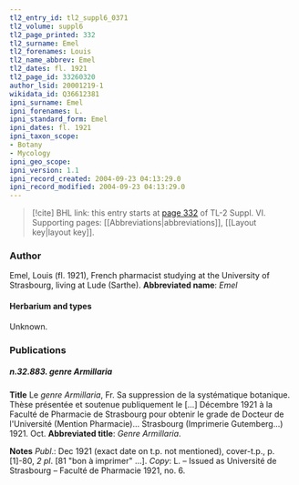 ```yaml
---
tl2_entry_id: tl2_suppl6_0371
tl2_volume: suppl6
tl2_page_printed: 332
tl2_surname: Emel
tl2_forenames: Louis
tl2_name_abbrev: Emel
tl2_dates: fl. 1921
tl2_page_id: 33260320
author_lsid: 20001219-1
wikidata_id: Q36612381
ipni_surname: Emel
ipni_forenames: L.
ipni_standard_form: Emel
ipni_dates: fl. 1921
ipni_taxon_scope: 
- Botany
- Mycology
ipni_geo_scope: 
ipni_version: 1.1
ipni_record_created: 2004-09-23 04:13:29.0
ipni_record_modified: 2004-09-23 04:13:29.0
---
```



> [!cite] BHL link: this entry starts at [page 332](https://www.biodiversitylibrary.org/page/33260320) of TL-2 Suppl. VI.
> Supporting pages: [[Abbreviations|abbreviations]], [[Layout key|layout key]].

### Author

Emel, Louis (fl. 1921), French pharmacist studying at the University of Strasbourg, living at Lude (Sarthe). 
**Abbreviated name**: *Emel*

#### Herbarium and types

Unknown.

### Publications

##### n.32.883. genre Armillaria

**Title**
Le *genre Armillaria*, Fr. Sa suppression de la systématique botanique. Thèse présentée et soutenue publiquement le \[...\] Décembre 1921 à la Faculté de Pharmacie de Strasbourg pour obtenir le grade de Docteur de l'Université (Mention Pharmacie)... Strasbourg (Imprimerie Gutemberg...) 1921. Oct.
**Abbreviated title**: *Genre Armillaria*.

**Notes**
*Publ*.: Dec 1921 (exact date on t.p. not mentioned), cover-t.p., p. \[1\]-80, *2 pl*. \[81 "bon à imprimer" ...\]. *Copy*: L. – Issued as Université de Strasbourg – Faculté de Pharmacie 1921, no. 6.

